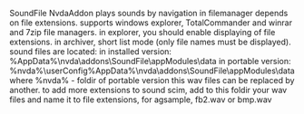 SoundFile NvdaAddon
plays sounds by navigation in filemanager depends on file extensions.
supports windows explorer, TotalCommander and winrar and 7zip file managers.
in explorer, you should enable displaying of file extensions. in archiver, short list mode (only file names must be displayed).
sound files are located:
in installed version: %AppData%\nvda\addons\SoundFile\appModules\data
in portable version: %nvda%\userConfig\%AppData%\nvda\addons\SoundFile\appModules\data
where %nvda% - foldir of portable version
this wav files can be replaced by another.
to add more extensions to sound scim, add to this foldir your wav files and name it to file extensions, for agsample, fb2.wav or bmp.wav


